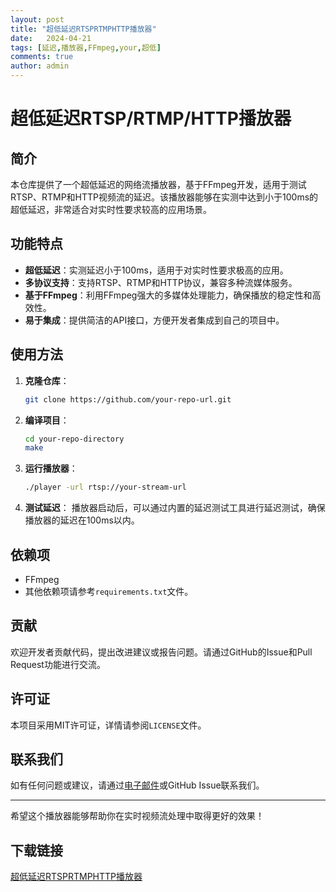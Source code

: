 ```yaml
---
layout: post
title: "超低延迟RTSPRTMPHTTP播放器"
date:   2024-04-21
tags: [延迟,播放器,FFmpeg,your,超低]
comments: true
author: admin
---
```

# 超低延迟RTSP/RTMP/HTTP播放器

## 简介
本仓库提供了一个超低延迟的网络流播放器，基于FFmpeg开发，适用于测试RTSP、RTMP和HTTP视频流的延迟。该播放器能够在实测中达到小于100ms的超低延迟，非常适合对实时性要求较高的应用场景。

## 功能特点
- **超低延迟**：实测延迟小于100ms，适用于对实时性要求极高的应用。
- **多协议支持**：支持RTSP、RTMP和HTTP协议，兼容多种流媒体服务。
- **基于FFmpeg**：利用FFmpeg强大的多媒体处理能力，确保播放的稳定性和高效性。
- **易于集成**：提供简洁的API接口，方便开发者集成到自己的项目中。

## 使用方法
1. **克隆仓库**：
   ```bash
   git clone https://github.com/your-repo-url.git
   ```

2. **编译项目**：
   ```bash
   cd your-repo-directory
   make
   ```

3. **运行播放器**：
   ```bash
   ./player -url rtsp://your-stream-url
   ```

4. **测试延迟**：
   播放器启动后，可以通过内置的延迟测试工具进行延迟测试，确保播放器的延迟在100ms以内。

## 依赖项
- FFmpeg
- 其他依赖项请参考`requirements.txt`文件。

## 贡献
欢迎开发者贡献代码，提出改进建议或报告问题。请通过GitHub的Issue和Pull Request功能进行交流。

## 许可证
本项目采用MIT许可证，详情请参阅`LICENSE`文件。

## 联系我们
如有任何问题或建议，请通过[电子邮件](mailto:your-email@example.com)或GitHub Issue联系我们。

---

希望这个播放器能够帮助你在实时视频流处理中取得更好的效果！

## 下载链接

[超低延迟RTSPRTMPHTTP播放器](https://pan.quark.cn/s/ee5290910022)